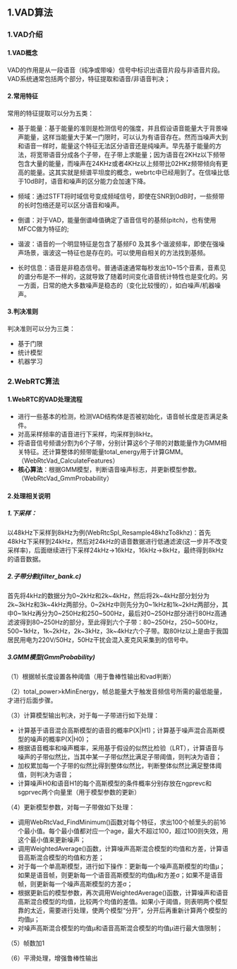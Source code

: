 ## 1.VAD算法

### 1.VAD介绍

#### 1.VAD概念

VAD的作用是从一段语音（纯净或带噪）信号中标识出语音片段与非语音片段。VAD系统通常包括两个部分，特征提取和语音/非语音判决；

#### 2.常用特征

常用的特征提取可以分为五类：

- 基于能量：基于能量的准则是检测信号的强度，并且假设语音能量大于背景噪声能量，这样当能量大于某一门限时，可以认为有语音存在。然而当噪声大到和语音一样时，能量这个特征无法区分语音还是纯噪声。早先基于能量的方法，将宽带语音分成各个子带，在子带上求能量；因为语音在2KHz以下频带包含大量的能量，而噪声在24KHz或者4KHz以上频带比02HKz频带倾向有更高的能量。这其实就是频谱平坦度的概念，webrtc中已经用到了。在信噪比低于10dB时，语音和噪声的区分能力会加速下降。
- 频域：通过STFT将时域信号变成频域信号，即使在SNR到0dB时，一些频带的长时包络还是可以区分语音和噪声。

- 倒谱：对于VAD，能量倒谱峰值确定了语音信号的基频(pitch)，也有使用MFCC做为特征的;
- 谐波：语音的一个明显特征是包含了基频F0 及其多个谐波频率，即使在强噪声场景，谐波这一特征也是存在的。可以使用自相关的方法找到基频。
- 长时信息：语音是非稳态信号。普通语速通常每秒发出10~15个音素，音素见的谱分布是不一样的，这就导致了随着时间变化语音统计特性也是变化的。另一方面，日常的绝大多数噪声是稳态的（变化比较慢的），如白噪声/机器噪声。

#### 3.判决准则

判决准则可以分为三类：

- 基于门限
- 统计模型
- 机器学习

### 2.WebRTC算法

#### 1.WebRTC的VAD处理流程

- 进行一些基本的检测，检测VAD结构体是否被初始化，语音帧长度是否满足条件。
- 对高采样频率的语音进行下采样，均采样到8kHz。
- 将语音信号频谱分割为6个子带，分别计算这6个子带的对数能量作为GMM相关特征。还计算整体的频带能量total_energy用于计算GMM。（WebRtcVad_CalculateFeatures）
- **核心算法**：根据GMM模型，判断语音噪声标志，并更新模型参数。（WebRtcVad_GmmProbability）

#### 2.处理相关说明

##### 1.下采样：

以48kHz下采样到8kHz为例(WebRtcSpl_Resample48khzTo8khz)：首先48kHz下采样到24kHz，然后对24kHz的语音数据进行低通滤波(这一步并不改变采样率)，后面继续进行下采样24kHz->16kHz，16kHz->8kHz，最终得到8kHz的语音数据。

##### 2.子带分割(filter_bank.c)

首先将4kHz的数据分为0\~2kHz和2k\~4kHz，然后将2k\~4kHz部分划分为2k\~3kHz和3k\~4kHz两部分。0\~2kHz中则先分为0\~1kHz和1k\~2kHz两部分，其中0\~1kHz再分为0\~250Hz和250\~500Hz，最后对0\~250Hz部分进行80Hz高通滤波得到80\~250Hz的部分，至此得到六个子带：80\~250Hz，250\~500Hz，500\~1kHz，1k\~2kHz，2k\~3kHz，3k\~4kHz六个子带。取80Hz以上是由于我国居民用电为220V/50Hz，50Hz干扰会混入麦克风采集到的信号中。

##### 3.GMM模型(GmmProbability)

（1）根据帧长度设置各种阈值（用于鲁棒性输出和vad判断）

（2）total_power>kMinEnergy，帧总能量大于触发音频信号所需的最低能量，才进行后面步骤。

（3）计算模型输出判决，对于每一子带进行如下处理：

- 计算基于语音混合高斯模型的语音的概率P(X|H1)；计算基于噪声混合高斯模型的噪声的概率P(X|H0)；
- 根据语音概率和噪声概率，采用基于假设的似然比检验（LRT），计算语音与噪声的子带似然比，当其中某一子带似然比满足子带阈值，则判决为语音；
- 加权累加每一个子带的似然比得到整体似然比，判断整体似然比满足整体阈值，则判决为语音；
- 计算噪声H0和语音H1的每个高斯模型的条件概率分别存放在ngprevc和sgprvec两个向量里（用于模型参数的更新）

（4）更新模型参数，对每一子带做如下处理：

- 调用WebRtcVad_FindMinimum()函数对每个特征，求出100个帧里头的前16个最小值。每个最小值都对应一个age，最大不超过100，超过100则失效，用这个最小值来更新噪声；
- 调用WeightedAverage()函数，计算噪声高斯混合模型的均值和方差，计算语音高斯混合模型的均值和方差；
- 对于每一个单高斯模型，进行如下操作：更新每一个噪声高斯模型的均值μ；如果是语音帧，则更新每一个语音高斯模型的均值μ和方差σ；如果不是语音帧，则更新每一个噪声高斯模型的方差σ；
- 根据更新后的模型参数，再次调用WeightedAverage()函数，计算噪声和语音高斯混合模型的均值，比较两个均值的差值。如果小于阈值，则表明两个模型靠的太近，需要进行处理，使两个模型“分开”，分开后再重新计算两个模型的均值μ；
- 对噪声高斯混合模型的均值μ和语音高斯混合模型的均值μ进行最大值限制；

（5）帧数加1

（6）平滑处理，增强鲁棒性输出
